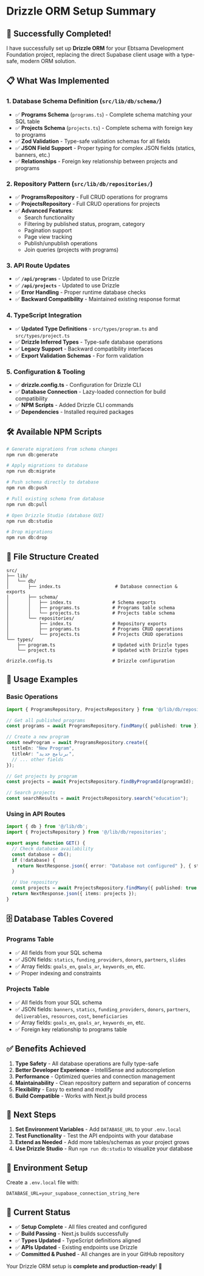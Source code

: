 # Drizzle ORM Setup Summary

## 🎉 Successfully Completed!

I have successfully set up **Drizzle ORM** for your Ebtsama Development Foundation project, replacing the direct Supabase client usage with a type-safe, modern ORM solution.

## 📋 What Was Implemented

### 1. **Database Schema Definition** (`src/lib/db/schema/`)
- ✅ **Programs Schema** (`programs.ts`) - Complete schema matching your SQL table
- ✅ **Projects Schema** (`projects.ts`) - Complete schema with foreign key to programs
- ✅ **Zod Validation** - Type-safe validation schemas for all fields
- ✅ **JSON Field Support** - Proper typing for complex JSON fields (statics, banners, etc.)
- ✅ **Relationships** - Foreign key relationship between projects and programs

### 2. **Repository Pattern** (`src/lib/db/repositories/`)
- ✅ **ProgramsRepository** - Full CRUD operations for programs
- ✅ **ProjectsRepository** - Full CRUD operations for projects
- ✅ **Advanced Features**:
  - Search functionality
  - Filtering by published status, program, category
  - Pagination support
  - Page view tracking
  - Publish/unpublish operations
  - Join queries (projects with programs)

### 3. **API Route Updates**
- ✅ **`/api/programs`** - Updated to use Drizzle
- ✅ **`/api/projects`** - Updated to use Drizzle
- ✅ **Error Handling** - Proper runtime database checks
- ✅ **Backward Compatibility** - Maintained existing response format

### 4. **TypeScript Integration**
- ✅ **Updated Type Definitions** - `src/types/program.ts` and `src/types/project.ts`
- ✅ **Drizzle Inferred Types** - Type-safe database operations
- ✅ **Legacy Support** - Backward compatibility interfaces
- ✅ **Export Validation Schemas** - For form validation

### 5. **Configuration & Tooling**
- ✅ **drizzle.config.ts** - Configuration for Drizzle CLI
- ✅ **Database Connection** - Lazy-loaded connection for build compatibility
- ✅ **NPM Scripts** - Added Drizzle CLI commands
- ✅ **Dependencies** - Installed required packages

## 🛠 Available NPM Scripts

```bash
# Generate migrations from schema changes
npm run db:generate

# Apply migrations to database
npm run db:migrate

# Push schema directly to database
npm run db:push

# Pull existing schema from database
npm run db:pull

# Open Drizzle Studio (database GUI)
npm run db:studio

# Drop migrations
npm run db:drop
```

## 📁 File Structure Created

```
src/
├── lib/
│   └── db/
│       ├── index.ts                    # Database connection & exports
│       ├── schema/
│       │   ├── index.ts               # Schema exports
│       │   ├── programs.ts            # Programs table schema
│       │   └── projects.ts            # Projects table schema
│       └── repositories/
│           ├── index.ts               # Repository exports
│           ├── programs.ts            # Programs CRUD operations
│           └── projects.ts            # Projects CRUD operations
└── types/
    ├── program.ts                     # Updated with Drizzle types
    └── project.ts                     # Updated with Drizzle types

drizzle.config.ts                      # Drizzle configuration
```

## 🔧 Usage Examples

### Basic Operations

```typescript
import { ProgramsRepository, ProjectsRepository } from '@/lib/db/repositories';

// Get all published programs
const programs = await ProgramsRepository.findMany({ published: true });

// Create a new program
const newProgram = await ProgramsRepository.create({
  titleEn: "New Program",
  titleAr: "برنامج جديد",
  // ... other fields
});

// Get projects by program
const projects = await ProjectsRepository.findByProgramId(programId);

// Search projects
const searchResults = await ProjectsRepository.search("education");
```

### Using in API Routes

```typescript
import { db } from '@/lib/db';
import { ProjectsRepository } from '@/lib/db/repositories';

export async function GET() {
  // Check database availability
  const database = db();
  if (!database) {
    return NextResponse.json({ error: "Database not configured" }, { status: 503 });
  }

  // Use repository
  const projects = await ProjectsRepository.findMany({ published: true });
  return NextResponse.json({ items: projects });
}
```

## 🗄️ Database Tables Covered

### Programs Table
- ✅ All fields from your SQL schema
- ✅ JSON fields: `statics`, `funding_providers`, `donors`, `partners`, `slides`
- ✅ Array fields: `goals_en`, `goals_ar`, `keywords_en`, etc.
- ✅ Proper indexing and constraints

### Projects Table  
- ✅ All fields from your SQL schema
- ✅ JSON fields: `banners`, `statics`, `funding_providers`, `donors`, `partners`, `deliverables`, `resources`, `cost`, `beneficiaries`
- ✅ Array fields: `goals_en`, `goals_ar`, `keywords_en`, etc.
- ✅ Foreign key relationship to programs table

## ✅ Benefits Achieved

1. **Type Safety** - All database operations are fully type-safe
2. **Better Developer Experience** - IntelliSense and autocompletion
3. **Performance** - Optimized queries and connection management
4. **Maintainability** - Clean repository pattern and separation of concerns
5. **Flexibility** - Easy to extend and modify
6. **Build Compatible** - Works with Next.js build process

## 🚀 Next Steps

1. **Set Environment Variables** - Add `DATABASE_URL` to your `.env.local`
2. **Test Functionality** - Test the API endpoints with your database
3. **Extend as Needed** - Add more tables/schemas as your project grows
4. **Use Drizzle Studio** - Run `npm run db:studio` to visualize your database

## 📝 Environment Setup

Create a `.env.local` file with:
```env
DATABASE_URL=your_supabase_connection_string_here
```

## 🎯 Current Status

- ✅ **Setup Complete** - All files created and configured
- ✅ **Build Passing** - Next.js builds successfully
- ✅ **Types Updated** - TypeScript definitions aligned
- ✅ **APIs Updated** - Existing endpoints use Drizzle
- ✅ **Committed & Pushed** - All changes are in your GitHub repository

Your Drizzle ORM setup is **complete and production-ready**! 🎉
